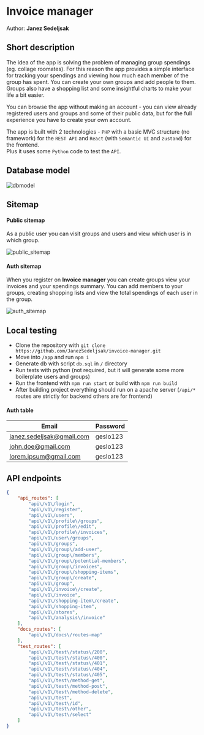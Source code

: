 # Invoice manager

Author: <b>Janez Sedeljsak</b>

## Short description

The idea of the app is solving the problem of managing group spendings (eg. collage roomates). For this reason
the app provides a simple interface for tracking your spendings and viewing how much each member of the group has spent. You can create your 
own groups and add people to them. Groups also have a shopping list and some insightful charts to make your life a bit easier. 

You can browse the app without making an account - you can view already registered users and groups and some of their public data, but for the full experience you have to create your own account.

The app is built with 2 technologies - `PHP` with a basic MVC structure (no framework) for the `REST API` and `React` (with `Semantic UI` and `zustand`) for the frontend.<br/>
Plus it uses some `Python` code to test the `API`.

## Database model

![dbmodel](https://user-images.githubusercontent.com/43420276/170886682-42af5024-af2c-42d2-b607-7184a9f70af7.png)


## Sitemap

#### Public sitemap
As a public user you can visit groups and users and view which user is in which group.

![public_sitemap](https://user-images.githubusercontent.com/43420276/170889487-2d8741f3-dec4-4325-bdaf-1dad79039bb3.png)

#### Auth sitemap
When you register on <b>Invoice manager</b> you can create groups view your invoices and your spendings summary. You can add members
to your groups, creating shopping lists and view the total spendings of each user in the group.

![auth_sitemap](https://user-images.githubusercontent.com/43420276/170889484-7c1d5595-d03e-4d6f-a331-81b553e55c8e.png)


## Local testing
- Clone the repository with `git clone https://github.com/JanezSedeljsak/invoice-manager.git`
- Move into `/app` and run `npm i`
- Generate db with script `db.sql` in `/` directory
- Run tests with python (not required, but it will generate some more boilerplate users and groups)
- Run the frontend with `npm run start` or build with `npm run build`
- After building project everything should run on a apache server (`/api/*` routes are strictly for backend others are for frontend)

#### Auth table
| Email                     | Password |
|---------------------------|----------|
| janez.sedeljsak@gmail.com | geslo123 |
| john.doe@gmail.com        | geslo123 |
| lorem.ipsum@gmail.com     | geslo123 |

## API endpoints

```json
{
    "api_routes": [
        "api\/v1\/login",
        "api\/v1\/register",
        "api\/v1\/users",
        "api\/v1\/profile\/groups",
        "api\/v1\/profile\/edit",
        "api\/v1\/profile\/invoices",
        "api\/v1\/user\/groups",
        "api\/v1\/groups",
        "api\/v1\/group\/add-user",
        "api\/v1\/group\/members",
        "api\/v1\/group\/potential-members",
        "api\/v1\/group\/invoices",
        "api\/v1\/group\/shopping-items",
        "api\/v1\/group\/create",
        "api\/v1\/group",
        "api\/v1\/invoice\/create",
        "api\/v1\/invoice",
        "api\/v1\/shopping-item\/create",
        "api\/v1\/shopping-item",
        "api\/v1\/stores",
        "api\/v1\/analysis\/invoice"
    ],
    "docs_routes": [
        "api\/v1\/docs\/routes-map"
    ],
    "test_routes": [
        "api\/v1\/test\/status\/200",
        "api\/v1\/test\/status\/400",
        "api\/v1\/test\/status\/401",
        "api\/v1\/test\/status\/404",
        "api\/v1\/test\/status\/405",
        "api\/v1\/test\/method-get",
        "api\/v1\/test\/method-post",
        "api\/v1\/test\/method-delete",
        "api\/v1\/test",
        "api\/v1\/test\/id",
        "api\/v1\/test\/other",
        "api\/v1\/test\/select"
    ]
}
```
